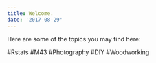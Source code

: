 ```yaml
---
title: Welcome.
date: '2017-08-29'
---
```


Here are some of the topics you may find here: 

#Rstats #M43 #Photography #DIY #Woodworking
